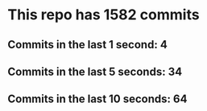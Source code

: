 # This repo has 1582 commits

## Commits in the last 1 second: 4
## Commits in the last 5 seconds: 34
## Commits in the last 10 seconds: 64
